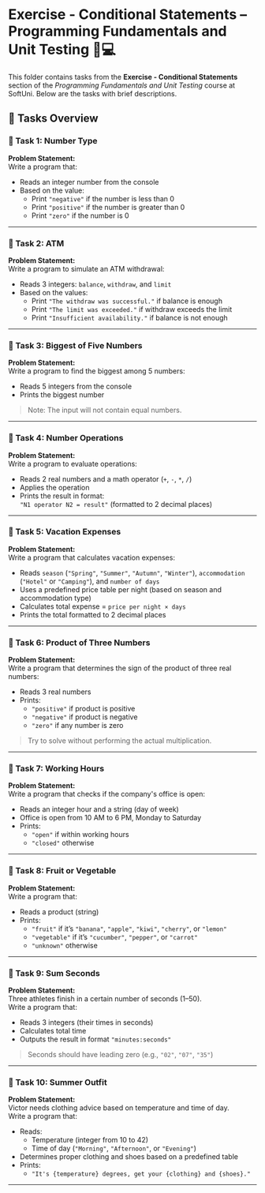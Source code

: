 # Exercise - Conditional Statements – Programming Fundamentals and Unit Testing 🧑💻

This folder contains tasks from the **Exercise - Conditional Statements** section of the _Programming Fundamentals and Unit Testing_ course at SoftUni. Below are the tasks with brief descriptions.

## 🔧 Tasks Overview

### 📝 Task 1: Number Type
**Problem Statement:**  
Write a program that:

- Reads an integer number from the console  
- Based on the value:
  - Print `"negative"` if the number is less than 0  
  - Print `"positive"` if the number is greater than 0  
  - Print `"zero"` if the number is 0

---

### 📝 Task 2: ATM
**Problem Statement:**  
Write a program to simulate an ATM withdrawal:

- Reads 3 integers: `balance`, `withdraw`, and `limit`  
- Based on the values:
  - Print `"The withdraw was successful."` if balance is enough  
  - Print `"The limit was exceeded."` if withdraw exceeds the limit  
  - Print `"Insufficient availability."` if balance is not enough

---

### 📝 Task 3: Biggest of Five Numbers
**Problem Statement:**  
Write a program to find the biggest among 5 numbers:

- Reads 5 integers from the console  
- Prints the biggest number

> Note: The input will not contain equal numbers.

---

### 📝 Task 4: Number Operations
**Problem Statement:**  
Write a program to evaluate operations:

- Reads 2 real numbers and a math operator (`+`, `-`, `*`, `/`)  
- Applies the operation  
- Prints the result in format:  
  `"N1 operator N2 = result"` (formatted to 2 decimal places)

---

### 📝 Task 5: Vacation Expenses
**Problem Statement:**  
Write a program that calculates vacation expenses:

- Reads `season` (`"Spring"`, `"Summer"`, `"Autumn"`, `"Winter"`), `accommodation` (`"Hotel"` or `"Camping"`), and `number of days`  
- Uses a predefined price table per night (based on season and accommodation type)  
- Calculates total expense = `price per night × days`  
- Prints the total formatted to 2 decimal places

---

### 📝 Task 6: Product of Three Numbers
**Problem Statement:**  
Write a program that determines the sign of the product of three real numbers:

- Reads 3 real numbers  
- Prints:
  - `"positive"` if product is positive  
  - `"negative"` if product is negative  
  - `"zero"` if any number is zero  

> Try to solve without performing the actual multiplication.

---

### 📝 Task 7: Working Hours
**Problem Statement:**  
Write a program that checks if the company's office is open:

- Reads an integer hour and a string (day of week)  
- Office is open from 10 AM to 6 PM, Monday to Saturday  
- Prints:
  - `"open"` if within working hours  
  - `"closed"` otherwise

---

### 📝 Task 8: Fruit or Vegetable
**Problem Statement:**  
Write a program that:

- Reads a product (string)  
- Prints:
  - `"fruit"` if it’s `"banana"`, `"apple"`, `"kiwi"`, `"cherry"`, or `"lemon"`  
  - `"vegetable"` if it’s `"cucumber"`, `"pepper"`, or `"carrot"`  
  - `"unknown"` otherwise

---

### 📝 Task 9: Sum Seconds
**Problem Statement:**  
Three athletes finish in a certain number of seconds (1–50).  
Write a program that:

- Reads 3 integers (their times in seconds)  
- Calculates total time  
- Outputs the result in format `"minutes:seconds"`  
> Seconds should have leading zero (e.g., `"02"`, `"07"`, `"35"`)

---

### 📝 Task 10: Summer Outfit
**Problem Statement:**  
Victor needs clothing advice based on temperature and time of day.  
Write a program that:

- Reads:
  - Temperature (integer from 10 to 42)  
  - Time of day (`"Morning"`, `"Afternoon"`, or `"Evening"`)  
- Determines proper clothing and shoes based on a predefined table  
- Prints:
  - `"It's {temperature} degrees, get your {clothing} and {shoes}."`

---
